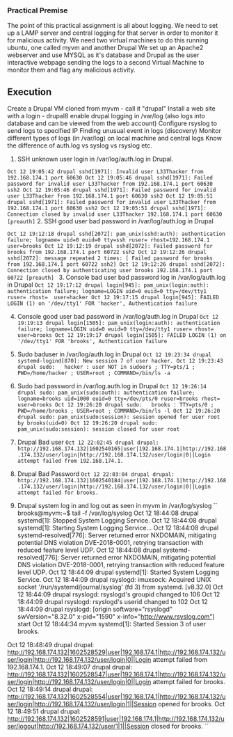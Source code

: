 ### Practical Premise
The point of this practical assignment is all about logging. We need to set up a LAMP server and central logging for
that server in order to monitor it for malicious activity. We need two virtual machines to do this running ubuntu, one called myvm and another Drupal
We set up an Apache2 webserver and use MYSQL as it's database and Drupal as the user interactive webpage
sending the logs to a second Virtual Machine to monitor them and flag any malicious activity.

## Execution
Create a Drupal VM cloned from myvm - call it "drupal"
Install a web site with a login - drupal8
enable drupal logging in /var/log (also logs into database and can be viewed from the web account)
Configure rsyslog to send logs to specified IP
Finding unusual event in logs (discovery)
Monitor different types of logs (in /var/log) on local machine and central logs
Know the difference of auth.log vs syslog vs rsyslog etc.



1. SSH unknown user login in /var/log/auth.log in Drupal.

``
Oct 12 19:05:42 drupal sshd[1971]: Invalid user L33Thacker from 192.168.174.1 port 60630
Oct 12 19:05:46 drupal sshd[1971]: Failed password for invalid user L33Thacker from 192.168.174.1 port 60630 ssh2
Oct 12 19:05:46 drupal sshd[1971]: Failed password for invalid user L33Thacker from 192.168.174.1 port 60630 ssh2
Oct 12 19:05:51 drupal sshd[1971]: Failed password for invalid user L33Thacker from 192.168.174.1 port 60630 ssh2
Oct 12 19:05:51 drupal sshd[1971]: Connection closed by invalid user L33Thacker 192.168.174.1 port 60630 [preauth]
``
2. SSH good user bad password in /var/log/auth.log in Drupal

``Oct 12 19:12:18 drupal sshd[2072]: pam_unix(sshd:auth): authentication failure; logname= uid=0 euid=0 tty=ssh ruser= rhost=192.168.174.1  user=brooks
Oct 12 19:12:19 drupal sshd[2072]: Failed password for brooks from 192.168.174.1 port 60722 ssh2
Oct 12 19:12:26 drupal sshd[2072]: message repeated 2 times: [ Failed password for brooks from 192.168.174.1 port 60722 ssh2]
Oct 12 19:12:26 drupal sshd[2072]: Connection closed by authenticating user brooks 192.168.174.1 port 60722 [preauth]
``
3. Console bad user bad password log in /var/log/auth.log in Drupal
``
Oct 12 19:17:12 drupal login[945]: pam_unix(login:auth): authentication failure; logname=LOGIN uid=0 euid=0 tty=/dev/tty1 ruser= rhost=  user=hacker
Oct 12 19:17:15 drupal login[945]: FAILED LOGIN (1) on '/dev/tty1' FOR 'hacker', Authentication failure
``

4. Console good user bad password in /var/log/auth.log in Drupal
``
Oct 12 19:19:13 drupal login[1505]: pam_unix(login:auth): authentication failure; logname=LOGIN uid=0 euid=0 tty=/dev/tty1 ruser= rhost=  user=brooks
Oct 12 19:19:17 drupal login[1505]: FAILED LOGIN (1) on '/dev/tty1' FOR 'brooks', Authentication failure
``
5. Sudo baduser in /var/log/auth.log in Drupal
``
Oct 12 19:23:34 drupal systemd-logind[870]: New session 7 of user hacker.
Oct 12 19:23:43 drupal sudo:   hacker : user NOT in sudoers ; TTY=pts/1 ; PWD=/home/hacker ; USER=root ; COMMAND=/bin/ls -a
``
6. Sudo bad password in /var/log.auth.log in Drupal
``
Oct 12 19:26:14 drupal sudo: pam_unix(sudo:auth): authentication failure; logname=brooks uid=1000 euid=0 tty=/dev/pts/0 ruser=brooks rhost=  user=brooks
Oct 12 19:26:20 drupal sudo:   brooks : TTY=pts/0 ; PWD=/home/brooks ; USER=root ; COMMAND=/bin/ls -l
Oct 12 19:26:20 drupal sudo: pam_unix(sudo:session): session opened for user root by brooks(uid=0)
Oct 12 19:26:20 drupal sudo: pam_unix(sudo:session): session closed for user root
``
7. Drupal Bad user
``
Oct 12 22:02:45 drupal drupal: http://192.168.174.132|1602540165|user|192.168.174.1|http://192.168.174.132/user/login|http://192.168.174.132/user/login|0||Login attempt failed from 192.168.174.1.
``
8. Drupal Bad Password
``
Oct 12 22:03:04 drupal drupal: http://192.168.174.132|1602540184|user|192.168.174.1|http://192.168.174.132/user/login|http://192.168.174.132/user/login|0||Login attempt failed for brooks.
``


9. Drupal system log in and log out as seen in myvm in /var/log/syslog
``
brooks@myvm:~$ tail -f /var/log/syslog
Oct 12 18:44:08 drupal systemd[1]: Stopped System Logging Service.
Oct 12 18:44:08 drupal systemd[1]: Starting System Logging Service...
Oct 12 18:44:08 drupal systemd-resolved[776]: Server returned error NXDOMAIN, mitigating potential DNS violation DVE-2018-0001, retrying transaction with reduced feature level UDP.
Oct 12 18:44:08 drupal systemd-resolved[776]: Server returned error NXDOMAIN, mitigating potential DNS violation DVE-2018-0001, retrying transaction with reduced feature level UDP.
Oct 12 18:44:09 drupal systemd[1]: Started System Logging Service.
Oct 12 18:44:09 drupal rsyslogd: imuxsock: Acquired UNIX socket '/run/systemd/journal/syslog' (fd 3) from systemd.  [v8.32.0]
Oct 12 18:44:09 drupal rsyslogd: rsyslogd's groupid changed to 106
Oct 12 18:44:09 drupal rsyslogd: rsyslogd's userid changed to 102
Oct 12 18:44:09 drupal rsyslogd:  [origin software="rsyslogd" swVersion="8.32.0" x-pid="1590" x-info="http://www.rsyslog.com"] start
Oct 12 18:44:34 myvm systemd[1]: Started Session 3 of user brooks.



Oct 12 18:48:49 drupal drupal: http://192.168.174.132|1602528529|user|192.168.174.1|http://192.168.174.132/user/login|http://192.168.174.132/user/login|0||Login attempt failed from 192.168.174.1.
Oct 12 18:49:07 drupal drupal: http://192.168.174.132|1602528547|user|192.168.174.1|http://192.168.174.132/user/login|http://192.168.174.132/user/login|0||Login attempt failed for brooks.
Oct 12 18:49:14 drupal drupal: http://192.168.174.132|1602528554|user|192.168.174.1|http://192.168.174.132/user/login|http://192.168.174.132/user/login|1||Session opened for brooks.
Oct 12 18:49:51 drupal drupal: http://192.168.174.132|1602528591|user|192.168.174.1|http://192.168.174.132/user/logout|http://192.168.174.132/user/1|1||Session closed for brooks.
``


